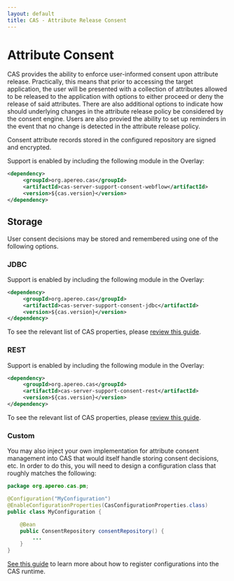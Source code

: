 ```yaml
---
layout: default
title: CAS - Attribute Release Consent
---
```


# Attribute Consent

CAS provides the ability to enforce user-informed consent upon attribute release. Practically, this means that prior to accessing the target application, the user will be presented with a collection of attributes allowed to be released to the application with options to either proceed or deny the release of said attributes. There are also additional options to indicate how should underlying changes in the attribute release policy be considered by the consent engine. Users are also provied the ability to set up reminders in the event that no change is detected in the attribute release policy.

Consent attribute records stored in the configured repository are signed and encrypted.

Support is enabled by including the following module in the Overlay:

```xml
<dependency>
     <groupId>org.apereo.cas</groupId>
     <artifactId>cas-server-support-consent-webflow</artifactId>
     <version>${cas.version}</version>
</dependency>
```

## Storage

User consent decisions may be stored and remembered using one of the following options.

### JDBC

Support is enabled by including the following module in the Overlay:

```xml
<dependency>
     <groupId>org.apereo.cas</groupId>
     <artifactId>cas-server-support-consent-jdbc</artifactId>
     <version>${cas.version}</version>
</dependency>
```

To see the relevant list of CAS properties, please [review this guide](Configuration-Properties.html#jpa-attribute-consent).


### REST

Support is enabled by including the following module in the Overlay:

```xml
<dependency>
     <groupId>org.apereo.cas</groupId>
     <artifactId>cas-server-support-consent-rest</artifactId>
     <version>${cas.version}</version>
</dependency>
```

To see the relevant list of CAS properties, please [review this guide](Configuration-Properties.html#rest-attribute-consent).

### Custom

You may also inject your own implementation for attribute consent management into CAS that would itself handle storing consent decisions, etc. In order to do this, you will need to design a configuration class that roughly matches the following: 

```java
package org.apereo.cas.pm;

@Configuration("MyConfiguration")
@EnableConfigurationProperties(CasConfigurationProperties.class)
public class MyConfiguration {

    @Bean
    public ConsentRepository consentRepository() {
        ...
    }
}
```

[See this guide](../installation/Configuration-Management-Extensions.html) to learn more about how to register configurations into the CAS runtime.